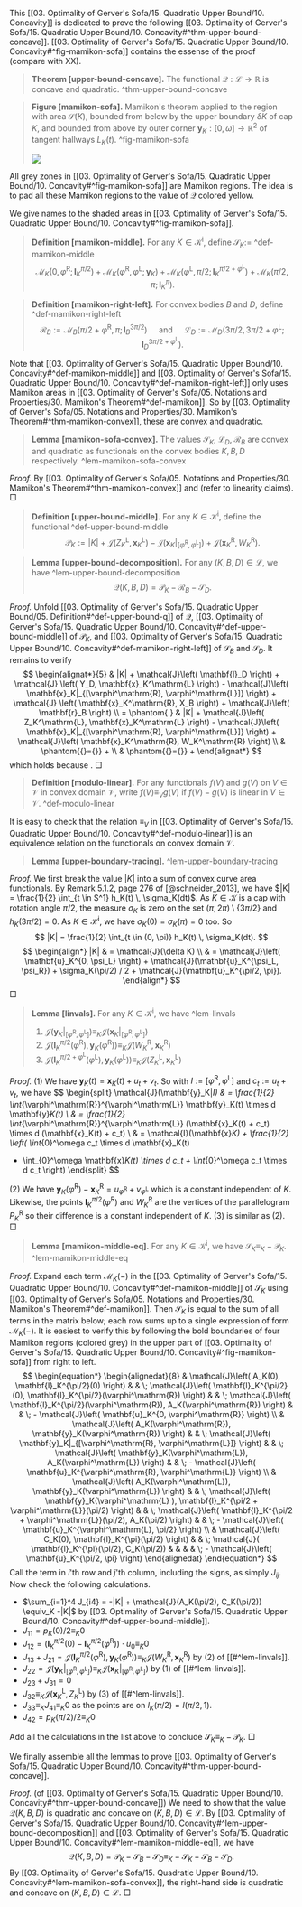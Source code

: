 This [[03. Optimality of Gerver's Sofa/15. Quadratic Upper Bound/10. Concavity]] is dedicated to prove the following [[03. Optimality of Gerver's Sofa/15. Quadratic Upper Bound/10. Concavity#^thm-upper-bound-concave]]. [[03. Optimality of Gerver's Sofa/15. Quadratic Upper Bound/10. Concavity#^fig-mamikon-sofa]] contains the essense of the proof (compare with XX).

> __Theorem [upper-bound-concave].__ The functional $\mathcal{Q} : \mathcal{L} \to \mathbb{R}$ is concave and quadratic. ^thm-upper-bound-concave

> __Figure [mamikon-sofa].__ Mamikon's theorem applied to the region with area $\mathcal{S}(K)$, bounded from below by the upper boundary $\delta K$ of cap $K$, and bounded from above by outer corner $\mathbf{y}_K : [0, \omega] \to \mathbb{R}^2$ of tangent hallways $L_K(t)$. ^fig-mamikon-sofa
> 
> ![](images/sofaMamikon.svg)

All grey zones in [[03. Optimality of Gerver's Sofa/15. Quadratic Upper Bound/10. Concavity#^fig-mamikon-sofa]] are Mamikon regions. The idea is to pad all these Mamikon regions to the value of $\mathcal{Q}$ colored yellow.

We give names to the shaded areas in [[03. Optimality of Gerver's Sofa/15. Quadratic Upper Bound/10. Concavity#^fig-mamikon-sofa]].

> __Definition [mamikon-middle].__ For any $K \in \mathcal{K}^\mathrm{i}$, define $\mathcal{S}_K :=$ ^def-mamikon-middle
$$
\mathcal{M}_K\left( 0, \varphi^\mathrm{R}; \mathbf{l}_K^{\pi/2} \right) + 
\mathcal{M}_K\left( \varphi^\mathrm{R}, \varphi^\mathrm{L}; \mathbf{y}_K \right) + 
\mathcal{M}_K\left( \varphi^\mathrm{L}, \pi/2; \mathbf{l}_K^{\pi/2 + \varphi^\mathrm{L}} \right) + 
\mathcal{M}_K\left( \pi/2, \pi; \mathbf{l}_K^{\pi} \right).
$$

> __Definition [mamikon-right-left].__ For convex bodies $B$ and $D$, define ^def-mamikon-right-left
$$
\mathcal{R}_B := \mathcal{M}_B\left( \pi/2 + \varphi^\mathrm{R}, \pi; \mathbf{l}_B^{3\pi/2} \right) \quad \text{ and } \quad \mathcal{L}_D := \mathcal{M}_D\left( 3\pi/2, 3\pi/2 + \varphi^\mathrm{L}; \mathbf{l}_D^{3\pi/2 + \varphi^\mathrm{L}} \right).
$$

Note that [[03. Optimality of Gerver's Sofa/15. Quadratic Upper Bound/10. Concavity#^def-mamikon-middle]] and [[03. Optimality of Gerver's Sofa/15. Quadratic Upper Bound/10. Concavity#^def-mamikon-right-left]] only uses Mamikon areas in [[03. Optimality of Gerver's Sofa/05. Notations and Properties/30. Mamikon's Theorem#^def-mamikon]]. So by [[03. Optimality of Gerver's Sofa/05. Notations and Properties/30. Mamikon's Theorem#^thm-mamikon-convex]], these are convex and quadratic.

> __Lemma [mamikon-sofa-convex].__ The values $\mathcal{S}_K$, $\mathcal{L}_D$, $\mathcal{R}_B$ are convex and quadratic as functionals on the convex bodies $K, B, D$ respectively. ^lem-mamikon-sofa-convex

_Proof._ By [[03. Optimality of Gerver's Sofa/05. Notations and Properties/30. Mamikon's Theorem#^thm-mamikon-convex]] and (refer to linearity claims). □

> __Definition [upper-bound-middle].__ For any $K \in \mathcal{K}^\mathrm{i}$, define the functional ^def-upper-bound-middle
$$
\mathcal{P}_K := |K| + \mathcal{J}\left( Z_K^\mathrm{L}, \mathbf{x}_K^\mathrm{L} \right) -  \mathcal{J}\left( \mathbf{x}_K|_{[\varphi^\mathrm{R}, \varphi^\mathrm{L}]} \right) + \mathcal{J}\left( \mathbf{x}_K^\mathrm{R}, W_K^\mathrm{R} \right).
$$

> __Lemma [upper-bound-decomposition].__ For any $(K, B, D) \in \mathcal{L}$, we have ^lem-upper-bound-decomposition
$$
\mathcal{Q}(K, B, D) = \mathcal{P}_K - \mathcal{R}_B - \mathcal{S}_D.
$$

_Proof._ Unfold [[03. Optimality of Gerver's Sofa/15. Quadratic Upper Bound/05. Definition#^def-upper-bound-q]] of $\mathcal{Q}$, [[03. Optimality of Gerver's Sofa/15. Quadratic Upper Bound/10. Concavity#^def-upper-bound-middle]] of $\mathcal{P}_K$, and [[03. Optimality of Gerver's Sofa/15. Quadratic Upper Bound/10. Concavity#^def-mamikon-right-left]] of $\mathcal{S}_B$ and $\mathcal{S}_D$. It remains to verify
$$
\begin{alignat*}{5}
& |K| + \mathcal{J}\left( \mathbf{l}_D \right) + \mathcal{J} \left( Y_D,   \mathbf{x}_K^\mathrm{L} \right) - \mathcal{J}\left( \mathbf{x}_K|_{[\varphi^\mathrm{R}, \varphi^\mathrm{L}]} \right) + \mathcal{J} \left( \mathbf{x}_K^\mathrm{R}, X_B \right)  + \mathcal{J}\left( \mathbf{r}_B \right) \\
= \phantom{.} & |K| + \mathcal{J}\left( Z_K^\mathrm{L}, \mathbf{x}_K^\mathrm{L} \right) -  \mathcal{J}\left( \mathbf{x}_K|_{[\varphi^\mathrm{R}, \varphi^\mathrm{L}]} \right) + \mathcal{J}\left( \mathbf{x}_K^\mathrm{R}, W_K^\mathrm{R} \right) \\
& \phantom{{}={}} + \\
& \phantom{{}={}} + 
\end{alignat*}
$$
which holds because . □

> __Definition [modulo-linear].__ For any functionals $f(V)$ and $g(V)$ on $V \in\mathcal{V}$ in convex domain $\mathcal{V}$, write $f(V) \equiv_V g(V)$ if $f(V) - g(V)$ is linear in $V \in \mathcal{V}$. ^def-modulo-linear

It is easy to check that the relation $\equiv_V$ in [[03. Optimality of Gerver's Sofa/15. Quadratic Upper Bound/10. Concavity#^def-modulo-linear]] is an equivalence relation on the functionals on convex domain $\mathcal{V}$.

> __Lemma [upper-boundary-tracing].__  ^lem-upper-boundary-tracing

_Proof._ We first break the value $|K|$ into a sum of convex curve area functionals. By Remark 5.1.2, page 276 of [@schneider_2013], we have $|K| = \frac{1}{2} \int_{t \in S^1} h_K(t) \, \sigma_K(dt)$. As $K \in \mathcal{K}$ is a cap with rotation angle $\pi/2$, the measure $\sigma_K$ is zero on the set $(\pi, 2\pi) \setminus \left\{ 3\pi/2 \right\}$ and $h_K(3\pi/2) = 0$. As $K \in \mathcal{K}^\mathrm{i}$, we have $\sigma_K(0) = \sigma_K(\pi) = 0$ too. So
$$
|K| = \frac{1}{2} \int_{t \in (0, \pi)} h_K(t) \, \sigma_K(dt).
$$
$$
\begin{align*}
|K| & = \mathcal{J}(\delta K) \\
& = \mathcal{J}\left( \mathbf{u}_K^{0, \psi_L} \right)  + \mathcal{J}(\mathbf{u}_K^{\psi_L, \psi_R}) + \sigma_K(\pi/2) / 2 + \mathcal{J}(\mathbf{u}_K^{\pi/2, \pi}).
\end{align*}
$$
 □

> __Lemma [linvals].__ For any $K \in \mathcal{K}^\mathrm{i}$, we have ^lem-linvals
> 
> 1. $\mathcal{J}\left( \mathbf{y}_K|_{[\varphi^\mathrm{R}, \varphi^\mathrm{L}]} \right) \equiv_K \mathcal{J}\left( \mathbf{x}_K|_{[\varphi^\mathrm{R}, \varphi^\mathrm{L}]} \right)$
> 2. $\mathcal{J}\left( \mathbf{l}_K^{\pi/2}(\varphi^\mathrm{R}), \mathbf{y}_K(\varphi^\mathrm{R}) \right) \equiv_K \mathcal{J}\left( W_K^\mathrm{R}, \mathbf{x}_K^\mathrm{R} \right)$
> 3. $\mathcal{J}\left( \mathbf{l}_K^{\pi/2 + \varphi^\mathrm{L}}(\varphi^\mathrm{L}), \mathbf{y}_K(\varphi^\mathrm{L}) \right) \equiv_K \mathcal{J}\left( Z_K^\mathrm{L}, \mathbf{x}_K^\mathrm{L} \right)$

_Proof._ (1) We have $\mathbf{y}_K(t) = \mathbf{x}_K(t) + u_t + v_t$. So with $I := \left[ \varphi^\mathrm{R}, \varphi^\mathrm{L} \right]$ and $c_t := u_t + v_t$, we have
$$
\begin{split}
\mathcal{J}(\mathbf{y}_K|_I) & = \frac{1}{2} \int_{\varphi^\mathrm{R}}^{\varphi^\mathrm{L}} \mathbf{y}_K(t) \times d \mathbf{y}_K(t) \\
& = \frac{1}{2} \int_{\varphi^\mathrm{R}}^{\varphi^\mathrm{L}} (\mathbf{x}_K(t) + c_t) \times d (\mathbf{x}_K(t) + c_t)  \\
& = \mathcal{I}(\mathbf{x}_K) + \frac{1}{2} \left( \int_{0}^\omega c_t \times d \mathbf{x}_K(t) 
+ \int_{0}^\omega \mathbf{x}_K(t) \times d c_t + \int_{0}^\omega c_t \times d c_t \right) 
\end{split}
$$

\(2\) We have $\mathbf{y}_K(\varphi^\mathrm{R}) - \mathbf{x}_K^\mathrm{R} = u_{\varphi^\mathrm{R}} + v_{\varphi^\mathrm{L}}$ which is a constant independent of $K$. Likewise, the points $\mathbf{l}_K^{\pi/2}(\varphi^\mathrm{R})$ and $W_K^\mathrm{R}$ are the vertices of the parallelogram $P_K^\mathrm{R}$ so their difference is a constant independent of $K$. (3) is similar as (2). □

> __Lemma [mamikon-middle-eq].__ For any $K \in \mathcal{K}^\mathrm{i}$, we have $\mathcal{S}_K \equiv_K - \mathcal{P}_K$. ^lem-mamikon-middle-eq

_Proof._ Expand each term $\mathcal{M}_K(-)$ in the [[03. Optimality of Gerver's Sofa/15. Quadratic Upper Bound/10. Concavity#^def-mamikon-middle]] of $\mathcal{S}_K$ using [[03. Optimality of Gerver's Sofa/05. Notations and Properties/30. Mamikon's Theorem#^def-mamikon]]. Then $\mathcal{S}_K$ is equal to the sum of all terms in the matrix below; each row sums up to a single expression of form $\mathcal{M}_K(-)$. It is easiest to verify this by following the bold boundaries of four Mamikon regions (colored grey) in the upper part of [[03. Optimality of Gerver's Sofa/15. Quadratic Upper Bound/10. Concavity#^fig-mamikon-sofa]] from right to left.
$$
\begin{equation*}
\begin{alignedat}{8}
&
\mathcal{J}\left( A_K(0), \mathbf{l}_K^{\pi/2}(0) \right) & & \;
\mathcal{J}\left( \mathbf{l}_K^{\pi/2}(0), \mathbf{l}_K^{\pi/2}(\varphi^\mathrm{R}) \right) & & \;
\mathcal{J}\left( \mathbf{l}_K^{\pi/2}(\varphi^\mathrm{R}), A_K(\varphi^\mathrm{R}) \right) & & \; -
\mathcal{J}\left( \mathbf{u}_K^{0, \varphi^\mathrm{R}} \right)
\\
&
\mathcal{J}\left( A_K(\varphi^\mathrm{R}), \mathbf{y}_K(\varphi^\mathrm{R}) \right) & & \; 
\mathcal{J}\left( \mathbf{y}_K|_{[\varphi^\mathrm{R}, \varphi^\mathrm{L}]} \right) & & \;
\mathcal{J}\left( \mathbf{y}_K(\varphi^\mathrm{L}), A_K(\varphi^\mathrm{L}) \right) & & \; -
\mathcal{J}\left( \mathbf{u}_K^{\varphi^\mathrm{R}, \varphi^\mathrm{L}} \right)
\\
&
\mathcal{J}\left( A_K(\varphi^\mathrm{L}), \mathbf{y}_K(\varphi^\mathrm{L}) \right) & & \;
\mathcal{J}\left( \mathbf{y}_K(\varphi^\mathrm{L} ), \mathbf{l}_K^{\pi/2 + \varphi^\mathrm{L}}(\pi/2) \right) & & \;
\mathcal{J}\left( \mathbf{l}_K^{\pi/2 + \varphi^\mathrm{L}}(\pi/2), A_K(\pi/2) \right) & & \; - 
\mathcal{J}\left( \mathbf{u}_K^{\varphi^\mathrm{L}, \pi/2} \right)
\\
&
\mathcal{J}\left( C_K(0), \mathbf{l}_K^{\pi}(\pi/2) \right) & & \;
\mathcal{J}( \mathbf{l}_K^{\pi}(\pi/2), C_K(\pi/2)) & & & & \; - 
\mathcal{J}\left( \mathbf{u}_K^{\pi/2, \pi} \right)
\end{alignedat}
\end{equation*}
$$
Call the term in $i$'th row and $j$'th column, including the signs, as simply $J_{ij}$. Now check the following calculations.

- $\sum_{i=1}^4 J_{i4} = -|K| + \mathcal{J}(A_K(\pi/2), C_K(\pi/2)) \equiv_K -|K|$ by [[03. Optimality of Gerver's Sofa/15. Quadratic Upper Bound/10. Concavity#^def-upper-bound-middle]].
- $J_{11} = p_K(0) / 2 \equiv_K 0$
- $J_{12} = \left( \mathbf{l}_K^{\pi/2}(0) -  \mathbf{l}_K^{\pi/2}(\varphi^\mathrm{R}) \right) \cdot u_0 \equiv_K 0$
- $J_{13} + J_{21} = \mathcal{J}\left( \mathbf{l}_K^{\pi/2}(\varphi^\mathrm{R}), \mathbf{y}_K(\varphi^\mathrm{R}) \right) \equiv_K \mathcal{J}\left( W_K^\mathrm{R}, \mathbf{x}_K^\mathrm{R} \right)$ by (2) of [[#^lem-linvals]].
- $J_{22} = \mathcal{J}\left( \mathbf{y}_K|_{[\varphi^\mathrm{R}, \varphi^\mathrm{L}]} \right) \equiv_K \mathcal{J}\left( \mathbf{x}_K|_{[\varphi^\mathrm{R}, \varphi^\mathrm{L}]} \right)$ by (1) of [[#^lem-linvals]].
- $J_{23} + J_{31} = 0$
- $J_{32} \equiv_K \mathcal{J}(\mathbf{x}_K^\mathrm{L}, Z_K^\mathrm{L})$ by (3) of [[#^lem-linvals]].
- $J_{33} \equiv_K J_{41} \equiv_K 0$ as the points are on $l_K(\pi/2) = l(\pi/2, 1)$.
- $J_{42} = p_K(\pi/2)/2 \equiv_K 0$

Add all the calculations in the list above to conclude $\mathcal{S}_K \equiv_K - \mathcal{P}_K$. □

We finally assemble all the lemmas to prove [[03. Optimality of Gerver's Sofa/15. Quadratic Upper Bound/10. Concavity#^thm-upper-bound-concave]].

_Proof._ (of [[03. Optimality of Gerver's Sofa/15. Quadratic Upper Bound/10. Concavity#^thm-upper-bound-concave]]) We need to show that the value $\mathcal{Q}(K, B, D)$ is quadratic and concave on $(K, B, D) \in \mathcal{L}$. By [[03. Optimality of Gerver's Sofa/15. Quadratic Upper Bound/10. Concavity#^lem-upper-bound-decomposition]] and [[03. Optimality of Gerver's Sofa/15. Quadratic Upper Bound/10. Concavity#^lem-mamikon-middle-eq]], we have
$$
\mathcal{Q}(K, B, D) = \mathcal{P}_K - \mathcal{S}_B - \mathcal{S}_D \equiv_K - \mathcal{S}_K - \mathcal{S}_B - \mathcal{S}_D.
$$
By [[03. Optimality of Gerver's Sofa/15. Quadratic Upper Bound/10. Concavity#^lem-mamikon-sofa-convex]], the right-hand side is quadratic and concave on $(K, B, D) \in \mathcal{L}$. □